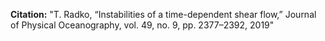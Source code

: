 **Citation:**
"T. Radko, “Instabilities of a time-dependent shear flow,” Journal of Physical Oceanography, vol. 49, no. 9, pp. 2377–2392, 2019"